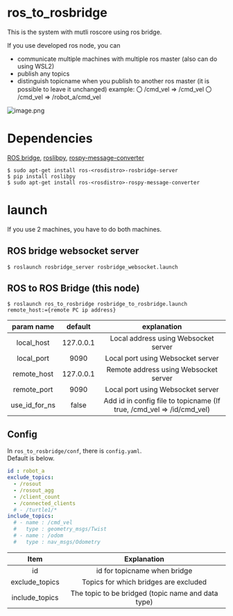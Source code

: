 # ros_to_rosbridge
This is the system with mutli roscore using ros bridge.  

If you use developed ros node, you can
 - communicate multiple machines with multiple ros master
   (also can do using WSL2)
 - publish any topics
 - distinguish topicname when you publish to another ros master
   (it is possible to leave it unchanged)
   example:
    〇 /cmd_vel => /cmd_vel
    〇 /cmd_vel => /robot_a/cmd_vel

![image.png](https://qiita-image-store.s3.ap-northeast-1.amazonaws.com/0/426354/f30ff6c2-dca7-da87-62f5-ed6ba5af58fc.png)

# Dependencies
[ROS bridge](http://wiki.ros.org/rosbridge_suite), [roslibpy](https://roslibpy.readthedocs.io/en/latest/), [rospy-message-converter](http://wiki.ros.org/rospy_message_converter)

```shell
$ sudo apt-get install ros-<rosdistro>-rosbridge-server
$ pip install roslibpy
$ sudo apt-get install ros-<rosdistro>-rospy-message-converter
```

# launch
If you use 2 machines, you have to do both machines.

## ROS bridge websocket server
```shell
$ roslaunch rosbridge_server rosbridge_websocket.launch
```

## ROS to ROS Bridge (this node)
```shell
$ roslaunch ros_to_rosbridge rosbridge_to_rosbridge.launch remote_host:={remote PC ip address}
```

| param name | default | explanation |
|:-:|:-:|:-:|
| local_host | 127.0.0.1 | Local address using Websocket server |
| local_port | 9090 |  Local port using Websocket server |
| remote_host | 127.0.0.1 | Remote address using Websocket server |
| remote_port | 9090 | Local port using Websocket server |
| use_id_for_ns | false | Add id in config file to topicname (If true, /cmd_vel => /id/cmd_vel) |

## Config
In `ros_to_rosbridge/conf`, there is `config.yaml`.  
Default is below.  

```text:ros_to_rosbridge/conf/config.yaml
id : robot_a
exclude_topics:
  - /rosout
  - /rosout_agg
  - /client_count
  - /connected_clients
  # - /turtle1/*
include_topics:
  # - name : /cmd_vel 
  #   type : geometry_msgs/Twist
  # - name : /odom
  #   type : nav_msgs/Odometry
```

| Item | Explanation |
|:-:|:-:|
| id | id for topicname when bridge |
| exclude_topics | Topics for which bridges are excluded |
| include_topics | The topic to be bridged (topic name and data type) |
